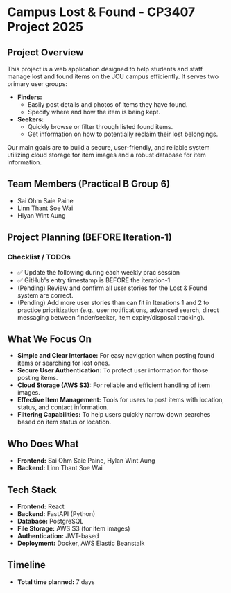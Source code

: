 # Campus Lost & Found - CP3407 Project 2025

## Project Overview

This project is a web application designed to help students and staff manage lost and found items on the JCU campus efficiently. It serves two primary user groups:

* **Finders:**
    * Easily post details and photos of items they have found.
    * Specify where and how the item is being kept.
* **Seekers:**
    * Quickly browse or filter through listed found items.
    * Get information on how to potentially reclaim their lost belongings.

Our main goals are to build a secure, user-friendly, and reliable system utilizing cloud storage for item images and a robust database for item information.

## Team Members (Practical B Group 6)

* Sai Ohm Saie Paine
* Linn Thant Soe Wai
* Hlyan Wint Aung

## Project Planning (BEFORE Iteration-1)

### Checklist / TODOs

* ✅ Update the following during each weekly prac session
* ✅ GitHub's entry timestamp is BEFORE the iteration-1
* (Pending) Review and confirm all user stories for the Lost & Found system are correct.
* (Pending) Add more user stories than can fit in Iterations 1 and 2 to practice prioritization (e.g., user notifications, advanced search, direct messaging between finder/seeker, item expiry/disposal tracking).

## What We Focus On

* **Simple and Clear Interface:** For easy navigation when posting found items or searching for lost ones.
* **Secure User Authentication:** To protect user information for those posting items.
* **Cloud Storage (AWS S3):** For reliable and efficient handling of item images.
* **Effective Item Management:** Tools for users to post items with location, status, and contact information.
* **Filtering Capabilities:** To help users quickly narrow down searches based on item status or location.

## Who Does What

* **Frontend:** Sai Ohm Saie Paine, Hylan Wint Aung
* **Backend:** Linn Thant Soe Wai

## Tech Stack

* **Frontend:** React
* **Backend:** FastAPI (Python)
* **Database:** PostgreSQL
* **File Storage:** AWS S3 (for item images)
* **Authentication:** JWT-based
* **Deployment:** Docker, AWS Elastic Beanstalk

## Timeline

* **Total time planned:** 7 days
